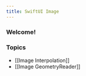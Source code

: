 ```yaml
---
title: SwiftUI Image
---
```


### Welcome!

### Topics
- [[Image Interpolation]]
- [[Image GeometryReader]]
